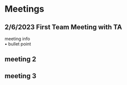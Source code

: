 # Meetings
## 2/6/2023 First Team Meeting with TA
meeting info <br>
• bullet point
## meeting 2

## meeting 3








